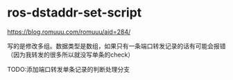# ros-dstaddr-set-script

https://blog.romuuu.com/romuuu/aid=284/

写的是修改多组。数据类型是数组，如果只有一条端口转发记录的话有可能会报错（因为我转发的很多所以就没写单条的check）

TODO:添加端口转发单条记录的判断处理分支
